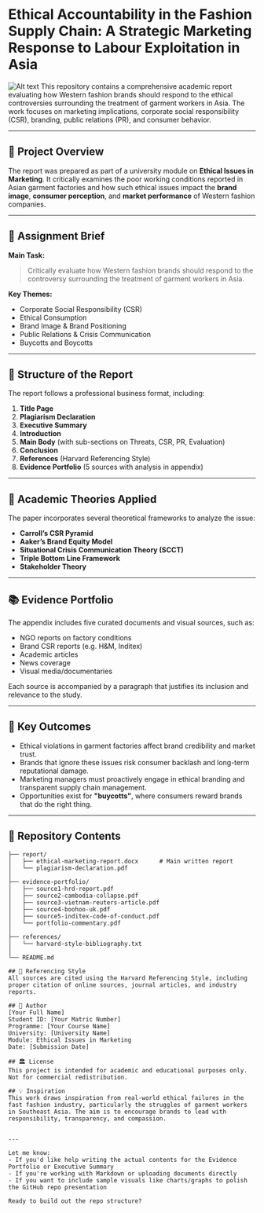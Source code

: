 # Ethical Accountability in the Fashion Supply Chain: A Strategic Marketing Response to Labour Exploitation in Asia
![Alt text](https://www.ecotextile.com/wp-content/uploads/2019/11/Garmentworkers.jpg)
This repository contains a comprehensive academic report evaluating how Western fashion brands should respond to the ethical controversies surrounding the treatment of garment workers in Asia. The work focuses on marketing implications, corporate social responsibility (CSR), branding, public relations (PR), and consumer behavior.

---

## 📘 Project Overview

The report was prepared as part of a university module on **Ethical Issues in Marketing**. It critically examines the poor working conditions reported in Asian garment factories and how such ethical issues impact the **brand image**, **consumer perception**, and **market performance** of Western fashion companies.

---

## 📌 Assignment Brief

**Main Task:**  
> Critically evaluate how Western fashion brands should respond to the controversy surrounding the treatment of garment workers in Asia.

**Key Themes:**
- Corporate Social Responsibility (CSR)
- Ethical Consumption
- Brand Image & Brand Positioning
- Public Relations & Crisis Communication
- Buycotts and Boycotts

---

## 🧠 Structure of the Report

The report follows a professional business format, including:

1. **Title Page**
2. **Plagiarism Declaration**
3. **Executive Summary**
4. **Introduction**
5. **Main Body** (with sub-sections on Threats, CSR, PR, Evaluation)
6. **Conclusion**
7. **References** (Harvard Referencing Style)
8. **Evidence Portfolio** (5 sources with analysis in appendix)

---

## 🧾 Academic Theories Applied

The paper incorporates several theoretical frameworks to analyze the issue:

- **Carroll’s CSR Pyramid**
- **Aaker’s Brand Equity Model**
- **Situational Crisis Communication Theory (SCCT)**
- **Triple Bottom Line Framework**
- **Stakeholder Theory**

---

## 📚 Evidence Portfolio

The appendix includes five curated documents and visual sources, such as:
- NGO reports on factory conditions
- Brand CSR reports (e.g. H&M, Inditex)
- Academic articles
- News coverage
- Visual media/documentaries

Each source is accompanied by a paragraph that justifies its inclusion and relevance to the study.

---

## 🎯 Key Outcomes

- Ethical violations in garment factories affect brand credibility and market trust.
- Brands that ignore these issues risk consumer backlash and long-term reputational damage.
- Marketing managers must proactively engage in ethical branding and transparent supply chain management.
- Opportunities exist for **"buycotts"**, where consumers reward brands that do the right thing.

---

## 📁 Repository Contents

```
├── report/
│   ├── ethical-marketing-report.docx      # Main written report
│   └── plagiarism-declaration.pdf
│
├── evidence-portfolio/
│   ├── source1-hrd-report.pdf
│   ├── source2-cambodia-collapse.pdf
│   ├── source3-vietnam-reuters-article.pdf
│   ├── source4-boohoo-uk.pdf
│   ├── source5-inditex-code-of-conduct.pdf
│   └── portfolio-commentary.pdf
│
├── references/
│   └── harvard-style-bibliography.txt
│
└── README.md

## 📎 Referencing Style
All sources are cited using the Harvard Referencing Style, including proper citation of online sources, journal articles, and industry reports.

## 👤 Author
[Your Full Name]
Student ID: [Your Matric Number]
Programme: [Your Course Name]
University: [University Name]
Module: Ethical Issues in Marketing
Date: [Submission Date]

## 🏛️ License
This project is intended for academic and educational purposes only. Not for commercial redistribution.

## 💡 Inspiration
This work draws inspiration from real-world ethical failures in the fast fashion industry, particularly the struggles of garment workers in Southeast Asia. The aim is to encourage brands to lead with responsibility, transparency, and compassion.


---

Let me know:
- If you'd like help writing the actual contents for the Evidence Portfolio or Executive Summary
- If you're working with Markdown or uploading documents directly
- If you want to include sample visuals like charts/graphs to polish the GitHub repo presentation

Ready to build out the repo structure?

